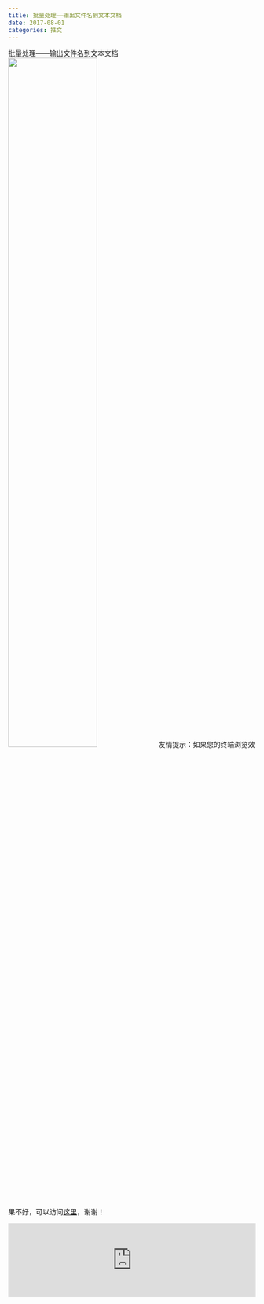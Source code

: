 ```yaml
---
title: 批量处理——输出文件名到文本文档
date: 2017-08-01
categories: 推文
---
```

批量处理——输出文件名到文本文档
<img src="http://mmbiz.qpic.cn/mmbiz_jpg/ACviaWTBFxhbYEKGYl3aj7NP6WGqlia7lfkWkCVozI411KqBB1yWupXGep1WDUu2xPWRgIYOqUqQJGz9jym9r1icw/0?wx_fmt.jpeg" style="width: 60%; height: auto;"/><!--more-->
友情提示：如果您的终端浏览效果不好，可以访问[这里](https://stata-club.github.io/stata_article/2017-08-01.html)，谢谢！
<iframe src="https://stata-club.github.io/stata_article/2017-08-01.html" id="iframepage" frameborder="0" scrolling="no" marginheight="0" marginwidth="0" width="100%" onLoad="iFrameHeight()"></iframe>
<script type="text/javascript" language="javascript">
function iFrameHeight() {
var ifm= document.getElementById("iframepage");
var subWeb = document.frames ? document.frames["iframepage"].document : ifm.contentDocument;   
if(ifm != null && subWeb != null) {
 ifm.height = subWeb.body.scrollHeight;
} 
} 
</script> 